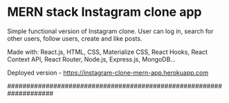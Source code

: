 # MERN stack Instagram clone app

Simple functional version of Instagram clone. User can log in, search for other users, follow users, create and like posts.

Made with: React.js, HTML, CSS, Materialize CSS, React Hooks, React Context API, React Router, Node.js, Express.js, MongoDB...

Deployed version - https://instagram-clone-mern-app.herokuapp.com

####################################################################
